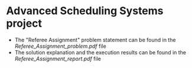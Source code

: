 # Advanced Scheduling Systems project
- The "Referee Assignment" problem statement can be found in the *Referee_Assignment_problem.pdf* file
- The solution explanation and the execution results can be found in the *Referee_Assignment_report.pdf* file
